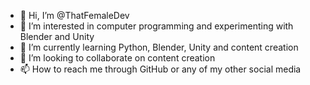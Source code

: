 - 👋 Hi, I’m @ThatFemaleDev
- 👀 I’m interested in computer programming and experimenting with Blender and Unity
- 🌱 I’m currently learning Python, Blender, Unity and content creation
- 💞️ I’m looking to collaborate on content creation
- 📫 How to reach me through GitHub or any of my other social media

<!---
ThatFemaleDev/ThatFemaleDev is a ✨ special ✨ repository because its `README.md` (this file) appears on your GitHub profile.
You can click the Preview link to take a look at your changes.
--->
